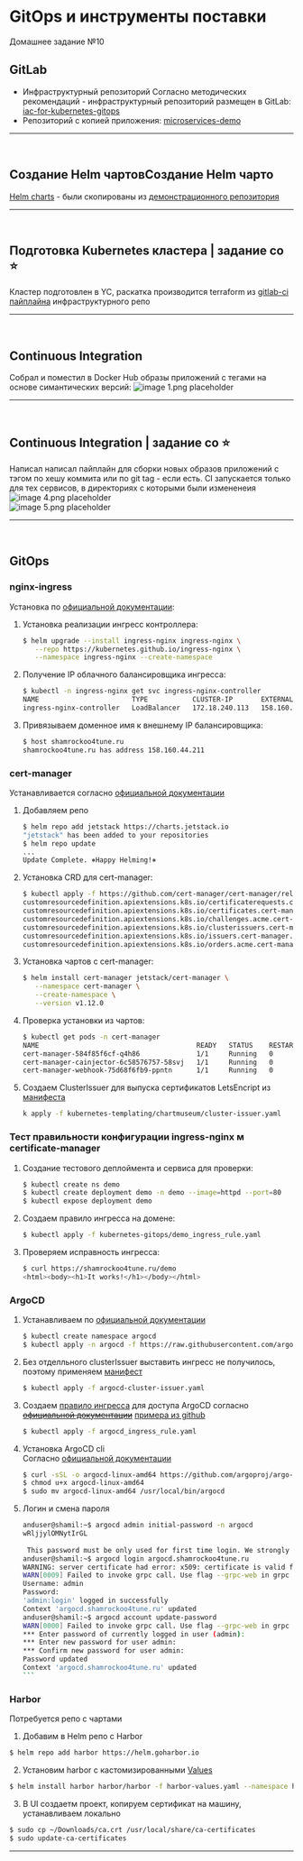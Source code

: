 # GitOps и инструменты поставки

Домашнее задание №10

## GitLab

* Инфраструктурный репозиторий
  Согласно методических рекомендаций - инфраструктурный репозиторий размещен в GitLab: [iac-for-kubernetes-gitops](https://gitlab.com/shamrockoo4tune/iac-for-kubernetes-gitops)
* Репозиторий с копией приложения: [microservices-demo](https://gitlab.com/shamrockoo4tune/microservices-demo)

---
<br>

## Создание Helm чартовСоздание Helm чарто

[Helm charts](/kubernetes-gitops/deploy/charts/) - были скопированы из [демонстрационного репозитория](https://gitlab.com/express42/kubernetes-platform-demo/microservices-demo/)

---
<br>

## Подготовка Kubernetes кластера | задание со ⭐

Кластер подготовлен в YC, раскатка производится terraform из [gitlab-ci пайплайна](https://gitlab.com/shamrockoo4tune/iac-for-kubernetes-gitops/-/blob/master/.gitlab-ci.yml) инфраструктурного репо

---
<br>

## Continuous Integration

Собрал и поместил в Docker Hub образы приложений с тегами на основе симантических версий:
![image 1.png placeholder](/documentation/img/hw-10/1.png)

---
<br>

## Continuous Integration | задание со ⭐

Написал написал пайплайн для сборки новых образов приложений с тэгом по хешу коммита или по git tag - если есть. CI запускается только для тех сервисов, в директориях с которыми были измененеия  
![image 4.png placeholder](/documentation/img/hw-10/4.png)  
![image 5.png placeholder](/documentation/img/hw-10/5.png)  

---
<br>

## GitOps

### nginx-ingress

Установка по [официальной документации](https://kubernetes.github.io/ingress-nginx/deploy/):  
1. Установка реализации ингресс контроллера:
   ```bash
   $ helm upgrade --install ingress-nginx ingress-nginx \
      --repo https://kubernetes.github.io/ingress-nginx \
      --namespace ingress-nginx --create-namespace
   ```  
2. Получение IP облачного балансировщика ингресса:  
   ```bash
   $ kubectl -n ingress-nginx get svc ingress-nginx-controller 
   NAME                       TYPE           CLUSTER-IP       EXTERNAL-IP      PORT(S)                      AGE
   ingress-nginx-controller   LoadBalancer   172.18.240.113   158.160.44.211   80:30910/TCP,443:31706/TCP   2m20s
   ```
3. Привязываем доменное имя к внешнему IP балансировщика: 
   ```bash
   $ host shamrockoo4tune.ru
   shamrockoo4tune.ru has address 158.160.44.211
   ```
   
### cert-manager

Устанавливается согласно [официальной документации](https://cert-manager.io/docs/installation/helm/)  
1. Добавляем репо
   ```bash
   $ helm repo add jetstack https://charts.jetstack.io
   "jetstack" has been added to your repositories  
   $ helm repo update  
   ...
   Update Complete. ⎈Happy Helming!⎈
   ```
2. Установка CRD для cert-manager:
   ```bash
   $ kubectl apply -f https://github.com/cert-manager/cert-manager/releases/download/v1.12.0/cert-manager.crds.yaml
   customresourcedefinition.apiextensions.k8s.io/certificaterequests.cert-manager.io created
   customresourcedefinition.apiextensions.k8s.io/certificates.cert-manager.io created
   customresourcedefinition.apiextensions.k8s.io/challenges.acme.cert-manager.io created
   customresourcedefinition.apiextensions.k8s.io/clusterissuers.cert-manager.io created
   customresourcedefinition.apiextensions.k8s.io/issuers.cert-manager.io created
   customresourcedefinition.apiextensions.k8s.io/orders.acme.cert-manager.io created
   ```
3. Установка чартов с cert-manager:
   ```bash
   $ helm install cert-manager jetstack/cert-manager \
      --namespace cert-manager \
      --create-namespace \
      --version v1.12.0
   ```
4. Проверка установки из чартов:
   ```bash
   $ kubectl get pods -n cert-manager
   NAME                                       READY   STATUS    RESTARTS   AGE
   cert-manager-584f85f6cf-q4h86              1/1     Running   0          4m18s
   cert-manager-cainjector-6c58576757-58svj   1/1     Running   0          4m18s
   cert-manager-webhook-75d68f6fb9-ppntn      1/1     Running   0          4m18s
   ```

5. Создаем ClusterIssuer для выпуска сертификатов LetsEncript из [манифеста](/kubernetes-gitops/cluster-issuer.yaml)
   ```bash
   k apply -f kubernetes-templating/chartmuseum/cluster-issuer.yaml 
   ```

### Тест правильности конфигурации ingress-nginx м certificate-manager

1. Создание тестового деплоймента и сервиса для проверки:  
   ```bash
   $ kubectl create ns demo
   $ kubectl create deployment demo -n demo --image=httpd --port=80
   $ kubectl expose deployment demo
   ```
2. Создаем правило ингресса на домене:
   ```bash
   $ kubectl apply -f kubernetes-gitops/demo_ingress_rule.yaml
   ```

3. Проверяем исправность ингресса:
   ```bash
   $ curl https://shamrockoo4tune.ru/demo
   <html><body><h1>It works!</h1></body></html>
   ```

### ArgoCD
1. Устанавливаем по [официальной документации](https://argo-cd.readthedocs.io/en/stable/getting_started/)
   ```bash
   $ kubectl create namespace argocd
   $ kubectl apply -n argocd -f https://raw.githubusercontent.com/argoproj/argo-cd/stable/manifests/install.yaml
   ```
2. Без отделльного clusterIssuer выставить ингресс не получилось, поэтому применяем [манифест](/kubernetes-gitops/argocd-cluster-issuer.yaml)
   ```bash
   $ kubectl apply -f argocd-cluster-issuer.yaml
   ``` 

3. Создаем [правило ингресса](/kubernetes-gitops/argocd_ingress_rule.yaml) для доступа ArgoCD согласно ~~[официальной документации](https://argo-cd.readthedocs.io/en/stable/operator-manual/ingress/)~~ [примера из github](https://github.com/argoproj/argo-cd/discussions/11052#discussioncomment-4045945)
   ```bash
   $ kubectl apply -f argocd_ingress_rule.yaml
   ```

4. Установка ArgoCD cli  
  Согласно [официальной документации](https://argo-cd.readthedocs.io/en/stable/cli_installation/) 
   ```bash
   $ curl -sSL -o argocd-linux-amd64 https://github.com/argoproj/argo-cd/releases/latest/download/argocd-linux-amd64
   $ chmod u+x argocd-linux-amd64
   $ sudo mv argocd-linux-amd64 /usr/local/bin/argocd
   ```

5. Логин и смена пароля
   ````bash
   anduser@shamil:~$ argocd admin initial-password -n argocd
   wRljjylOMNytIrGL
  
    This password must be only used for first time login. We strongly recommend you update the password using `argocd account update-password`.
   anduser@shamil:~$ argocd login argocd.shamrockoo4tune.ru
   WARNING: server certificate had error: x509: certificate is valid for ingress.local, not argocd.shamrockoo4tune.ru. Proceed insecurely (y/n)? y
   WARN[0009] Failed to invoke grpc call. Use flag --grpc-web in grpc calls. To avoid this warning message, use flag --grpc-web. 
   Username: admin
   Password: 
   'admin:login' logged in successfully
   Context 'argocd.shamrockoo4tune.ru' updated
   anduser@shamil:~$ argocd account update-password
   WARN[0000] Failed to invoke grpc call. Use flag --grpc-web in grpc calls. To avoid this warning message, use flag --grpc-web. 
   *** Enter password of currently logged in user (admin): 
   *** Enter new password for user admin: 
   *** Confirm new password for user admin: 
   Password updated
   Context 'argocd.shamrockoo4tune.ru' updated
   ```

### Harbor
Потребуется репо с чартами
1. Добавим в Helm репо с Harbor
  ```bash
  $ helm repo add harbor https://helm.goharbor.io
  ```

2. Установим harbor c кастомизированными [Values](/kubernetes-gitops/harbor-values.yaml)
  ```bash
  $ helm install harbor harbor/harbor -f harbor-values.yaml --namespace harbor --create-namespace
  ``` 

3. В UI создаетм проект, копируем сертификат на машину, устанавливаем локально
  ```bash
  $ sudo cp ~/Downloads/ca.crt /usr/local/share/ca-certificates
  $ sudo update-ca-certificates
  ```
  
---
<br>  